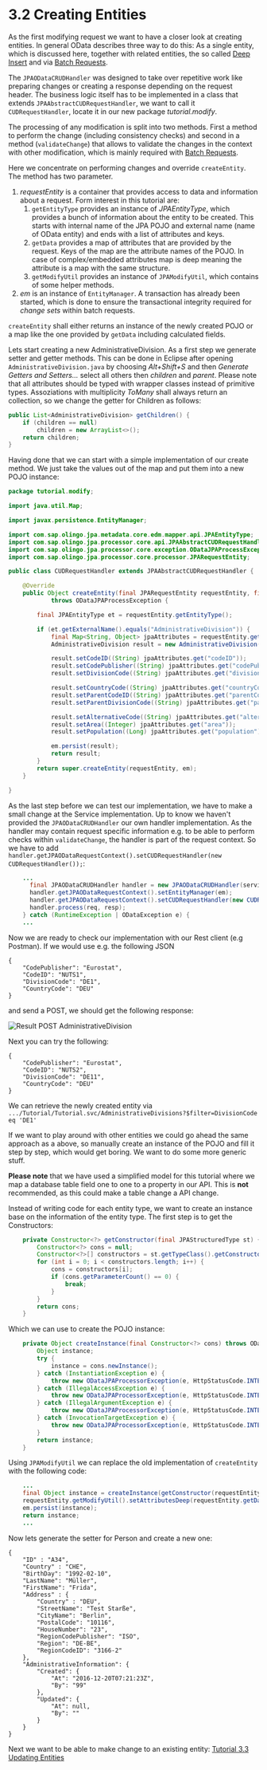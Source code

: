 # 3.2 Creating Entities
As the first modifying request we want to have a closer look at creating entities. In general OData describes three way to do this: As a single entity, which is discussed here, together with related entities, the so called [Deep Insert](3-5-DeepInsert.md) and via [Batch Requests](3-6-BatchRequests.md).

The `JPAODataCRUDHandler` was designed to take over repetitive work like preparing changes or creating a response depending on the request header. The business logic itself has to be implemented in a class that extends `JPAAbstractCUDRequestHandler`, we want to call it `CUDRequestHandler`, locate it in our new package _tutorial.modify_.

The processing of any modification is split into two methods. First a method to perform the change (including consistency checks) and second in a method (`validateChange`) that allows to validate the changes in the context with other modification, which is mainly required with [Batch Requests](3-6-BatchRequests.md).

Here we concentrate on performing changes and override `createEntity`. The method has two parameter.
1. _requestEntity_ is a container that provides access to data and information about a request. Form interest in this tutorial are:
	1. `getEntityType` provides an instance of _JPAEntityType_, which provides a bunch of information about the entity to be created. This starts with internal name of the JPA POJO and external name (name of OData entity) and ends with a list of attributes and keys.
	2. `getData` provides a map of attributes that are provided by the request. Keys of the map are the attribute names of the POJO. In case of complex/embedded attributes map is deep meaning the attribute is a map with the same structure.
	3. `getModifyUtil` provides an instance of `JPAModifyUtil`, which contains of some helper methods.
2. _em_ is an instance of `EntityManager`. A transaction has already been started, which is done to ensure the transactional integrity required for _change sets_ within batch requests.

`createEntity` shall either returns an instance of the newly created POJO or a map like the one provided by `getData` including calculated fields.

Lets start creating a new AdministrativeDivision. As a first step we generate setter and getter methods. This can be done in Eclipse after opening `AdministrativeDivision.java` by choosing _Alt+Shift+S_ and then _Generate Getters and Setters..._ select all others then _children_ and _parent_. Please note that all attributes should be typed with wrapper classes instead of primitive types. Assoziations with multiplicity _ToMany_ shall always return an collection, so we change the getter for Children as follows:

```Java
public List<AdministrativeDivision> getChildren() {
	if (children == null)
		children = new ArrayList<>();
	return children;
}
```


Having done that we can start with a simple implementation of our create method. We just take the values out of the map and put them into a new POJO instance:

```Java
package tutorial.modify;

import java.util.Map;

import javax.persistence.EntityManager;

import com.sap.olingo.jpa.metadata.core.edm.mapper.api.JPAEntityType;
import com.sap.olingo.jpa.processor.core.api.JPAAbstractCUDRequestHandler;
import com.sap.olingo.jpa.processor.core.exception.ODataJPAProcessException;
import com.sap.olingo.jpa.processor.core.processor.JPARequestEntity;

public class CUDRequestHandler extends JPAAbstractCUDRequestHandler {

	@Override
	public Object createEntity(final JPARequestEntity requestEntity, final EntityManager em)
			throws ODataJPAProcessException {

		final JPAEntityType et = requestEntity.getEntityType();

		if (et.getExternalName().equals("AdministrativeDivision")) {
			final Map<String, Object> jpaAttributes = requestEntity.getData();
			AdministrativeDivision result = new AdministrativeDivision();

			result.setCodeID((String) jpaAttributes.get("codeID"));
			result.setCodePublisher((String) jpaAttributes.get("codePublisher"));
			result.setDivisionCode((String) jpaAttributes.get("divisionCode"));

			result.setCountryCode((String) jpaAttributes.get("countryCode"));
			result.setParentCodeID((String) jpaAttributes.get("parentCodeID"));
			result.setParentDivisionCode((String) jpaAttributes.get("parentDivisionCode"));

			result.setAlternativeCode((String) jpaAttributes.get("alternativeCode"));
			result.setArea((Integer) jpaAttributes.get("area"));
			result.setPopulation((Long) jpaAttributes.get("population"));

			em.persist(result);
			return result;
		}
		return super.createEntity(requestEntity, em);
	}

}
```
As the last step before we can test our implementation, we have to make a small change at the Service implementation. Up to know we haven't provided the `JPAODataCRUDHandler` our own handler implementation. As the handler may contain request specific information e.g. to be able to perform checks within `validateChange`, the handler is part of the request context. 
So we have to add ` handler.getJPAODataRequestContext().setCUDRequestHandler(new CUDRequestHandler());`:

```Java
	...
      final JPAODataCRUDHandler handler = new JPAODataCRUDHandler(serviceContext);
      handler.getJPAODataRequestContext().setEntityManager(em);
      handler.getJPAODataRequestContext().setCUDRequestHandler(new CUDRequestHandler());
      handler.process(req, resp);
    } catch (RuntimeException | ODataException e) {
	...
```

Now we are ready to check our implementation with our Rest client (e.g Postman). If we would use e.g. the following JSON

    {
        "CodePublisher": "Eurostat",
        "CodeID": "NUTS1",
        "DivisionCode": "DE1",
        "CountryCode": "DEU"
    }

and send a POST, we should get the following response:

![Result POST AdministrativeDivision](Images/CreateAdminDiv.png)

Next you can try the following:

    {
        "CodePublisher": "Eurostat",
        "CodeID": "NUTS2",
        "DivisionCode": "DE11",
        "CountryCode": "DEU"
    }
We can retrieve the newly created entity via `.../Tutorial/Tutorial.svc/AdministrativeDivisions?$filter=DivisionCode eq 'DE1'`

If we want to play around with other entities we could go ahead the same approach as a above, so manually create an instance of the POJO and fill it step by step, which would get boring. We want to do some more generic stuff.

__Please note__ that we have used a simplified model for this tutorial where we map a database table field one to one to a property in our API. This is __not__ recommended, as this could make a table change a API change.

Instead of writing code for each entity type, we want to create an instance base on the information of the entity type. The first step is to get the Constructors:

```Java
	private Constructor<?> getConstructor(final JPAStructuredType st) {
		Constructor<?> cons = null;
		Constructor<?>[] constructors = st.getTypeClass().getConstructors();
		for (int i = 0; i < constructors.length; i++) {
			cons = constructors[i];
			if (cons.getParameterCount() == 0) {
				break;
			}
		}
		return cons;
	}
```
Which we can use to create the POJO instance:
```Java
	private Object createInstance(final Constructor<?> cons) throws ODataJPAProcessorException {
		Object instance;
		try {
			instance = cons.newInstance();
		} catch (InstantiationException e) {
			throw new ODataJPAProcessorException(e, HttpStatusCode.INTERNAL_SERVER_ERROR);
		} catch (IllegalAccessException e) {
			throw new ODataJPAProcessorException(e, HttpStatusCode.INTERNAL_SERVER_ERROR);
		} catch (IllegalArgumentException e) {
			throw new ODataJPAProcessorException(e, HttpStatusCode.INTERNAL_SERVER_ERROR);
		} catch (InvocationTargetException e) {
			throw new ODataJPAProcessorException(e, HttpStatusCode.INTERNAL_SERVER_ERROR);
		}
		return instance;
	}
```
Using `JPAModifyUtil` we can replace the old implementation of `createEntity` with the following code:
```Java
	...
	final Object instance = createInstance(getConstructor(requestEntity.getEntityType()));
    requestEntity.getModifyUtil().setAttributesDeep(requestEntity.getData(), instance, requestEntity.getEntityType());
	em.persist(instance);
	return instance;
	...
```
Now lets generate the setter for Person and create a new one:

    {
        "ID" : "A34",
        "Country" : "CHE",
        "BirthDay": "1992-02-10",
        "LastName": "Müller",
        "FirstName": "Frida",
        "Address" : {
            "Country" : "DEU",
            "StreetName": "Test Starße",
            "CityName": "Berlin",
            "PostalCode": "10116",
            "HouseNumber": "23",
            "RegionCodePublisher": "ISO",
            "Region": "DE-BE",
            "RegionCodeID": "3166-2"
        },
        "AdministrativeInformation": {
            "Created": {
                "At": "2016-12-20T07:21:23Z",
                "By": "99"
            },
            "Updated": {
                "At": null,
                "By": ""
            }
        }
    }

Next we want to be able to make change to an existing entity: [Tutorial 3.3 Updating Entities](3-3-UpdatingEntities.md)